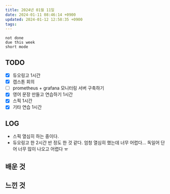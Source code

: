 ```yaml
---
title: 2024년 01월 11일
date: 2024-01-11 08:46:14 +0900
updated: 2024-01-12 12:58:35 +0900
tags: 
---
```


```tasks
not done 
due this week
short mode
```

## TODO

- [x] 듀오링고 1시간
- [x] 캡스톤 회의
- [ ] prometheus + grafana 모니터링 서버 구축하기
- [x] 영어 문장 만들고 연습하기 1시간
- [x] 스픽 1시간
- [x] 기타 연습 1시간

## LOG

- 스픽 열심히 하는 중이다.
- 듀오링고 한 2시간 반 정도 한 것 같다. 엄청 열심히 했는데 너무 어렵다… 독일어 단어 너무 많이 나오고 어렵다 ㅠ

## 배운 것

## 느낀 것